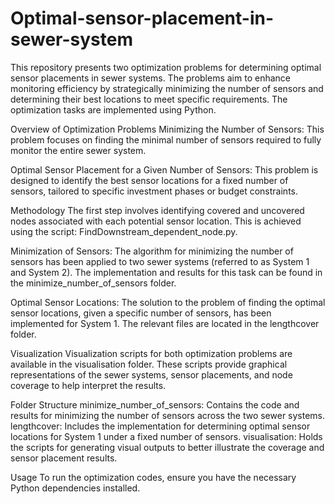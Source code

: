# Optimal-sensor-placement-in-sewer-system
This repository presents two optimization problems for determining optimal sensor placements in sewer systems. The problems aim to enhance monitoring efficiency by strategically minimizing the number of sensors and determining their best locations to meet specific requirements. The optimization tasks are implemented using Python.

Overview of Optimization Problems
  Minimizing the Number of Sensors:
      This problem focuses on finding the minimal number of sensors required to fully monitor the entire sewer system.

  Optimal Sensor Placement for a Given Number of Sensors:
      This problem is designed to identify the best sensor locations for a fixed number of sensors, tailored to specific investment phases or budget constraints.

Methodology
  The first step involves identifying covered and uncovered nodes associated with each potential sensor location. This is achieved using the script:
      FindDownstream_dependent_node.py.

  Minimization of Sensors:
      The algorithm for minimizing the number of sensors has been applied to two sewer systems (referred to as System 1 and System 2). The implementation and results for this task can be found in the minimize_number_of_sensors folder.

  Optimal Sensor Locations:
      The solution to the problem of finding the optimal sensor locations, given a specific number of sensors, has been implemented for System 1. The relevant files are located in the lengthcover folder.

  Visualization
      Visualization scripts for both optimization problems are available in the visualisation folder. These scripts provide graphical representations of the sewer systems, sensor placements, and node coverage to help interpret the results.

Folder Structure
  minimize_number_of_sensors: Contains the code and results for minimizing the number of sensors across the two sewer systems.
  lengthcover: Includes the implementation for determining optimal sensor locations for System 1 under a fixed number of sensors.
  visualisation: Holds the scripts for generating visual outputs to better illustrate the coverage and sensor placement results.

Usage
To run the optimization codes, ensure you have the necessary Python dependencies installed.
